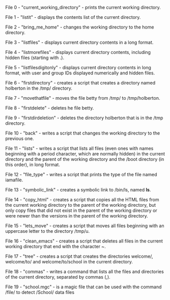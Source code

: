File 0 - "current_working_directory" - prints the current working directory.

File 1 - "listit" - displays the contents list of the current directory.

File 2 - "bring_me_home" - changes the working directory to the home directory.

File 3 - "listfiles" - displays current directory contents in a long format.

File 4 - "listmorefiles" - displays current directory contents, including hidden files (starting with .).

File 5 - "listfilesdigitonly" - displays current directory contents in long format, with user and group IDs displayed numerically and hidden files.

File 6 - "firstdirectory" - creates a script that creates a directory named holberton in the /tmp/ directory.

File 7 - "movethatfile" - moves the file betty from /tmp/ to /tmp/holberton.

File 8 - "firstdelete" - deletes he file betty.

File 9 - "firstdirdeletion" - deletes the directory holberton that is in the /tmp directory.

File 10 - "back" - writes a script that changes the working directory to the previous one.

File 11 - "lists" - writes a script that lists all files (even ones with names beginning with a period character, which are normally hidden) in the current directory and the parent of the working directory and the /boot directory (in this order), in long format.

File 12 - "file_type" - writes a script that prints the type of the file named iamafile. 

File 13 - "symbolic_link" - creates a symbolic link to /bin/ls, named __ls__. 

File 14 - "copy_html" - creates a script that copies all the HTML files from the current working directory to the parent of the working directory, but only copy files that did not exist in the parent of the working directory or were newer than the versions in the parent of the working directory.

File 15 - "lets_move" - creates a script that moves all files beginning with an uppercase letter to the directory /tmp/u.

File 16 - "clean_emacs" - creates a script that deletes all files in the current working directory that end with the character ~.

File 17 - "tree" - creates a script that creates the directories welcome/, welcome/to/ and welcome/to/school in the current directory.

File 18 - "commas" - writes a command that lists all the files and directories of the current directory, separated by commas (,).

File 19 - "school.mgc" - is a magic file that can be used with the command /file/ to detect /School/ data files